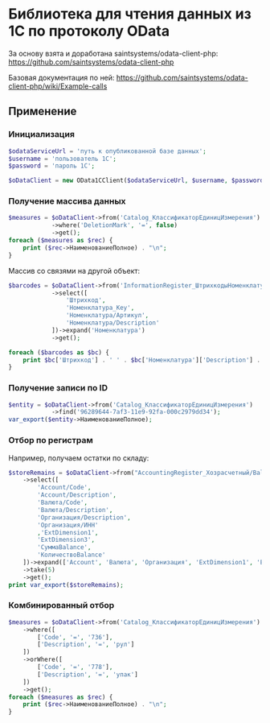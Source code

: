 # Библиотека для чтения данных из 1С по протоколу OData
За основу взята и доработана saintsystems/odata-client-php: https://github.com/saintsystems/odata-client-php

Базовая документация по ней: https://github.com/saintsystems/odata-client-php/wiki/Example-calls

## Применение
### Инициализация
```php
$odataServiceUrl = 'путь к опубликованной базе данных';
$username = 'пользователь 1С';
$password = 'пароль 1С';

$oDataClient = new OData1CClient($odataServiceUrl, $username, $password);
```

### Получение массива данных
```php
$measures = $oDataClient->from('Catalog_КлассификаторЕдиницИзмерения')
            ->where('DeletionMark', '=', false)
            ->get();
foreach ($measures as $rec) {
    print ($rec->НаименованиеПолное) . "\n";
}
```

Массив со связями на другой объект:
```php
$barcodes = $oDataClient->from('InformationRegister_ШтрихкодыНоменклатуры')
            ->select([
                'Штрихкод',
                'Номенклатура_Key',
                'Номенклатура/Артикул',
                'Номенклатура/Description'
            ])->expand('Номенклатура')
            ->get();

foreach ($barcodes as $bc) {
    print $bc['Штрихкод'] . ' ' . $bc['Номенклатура']['Description'] . "\n";
}
```

### Получение записи по ID
```php
$entity = $oDataClient->from('Catalog_КлассификаторЕдиницИзмерения')
            ->find('96289644-7af3-11e9-92fa-000c2979dd34');
var_export($entity->НаименованиеПолное);
```

### Отбор по регистрам
Например, получаем остатки по складу:
```php
$storeRemains = $oDataClient->from("AccountingRegister_Хозрасчетный/Balance(AccountCondition='Account/Code eq '43' or Account/Code eq '41.01'')")
    ->select([
        'Account/Code',
        'Account/Description',
        'Валюта/Code',
        'Валюта/Description',
        'Организация/Description',
        'Организация/ИНН'
        ,'ExtDimension1',
        'ExtDimension3',
        'СуммаBalance',
        'КоличествоBalance'
    ])->expand(['Account', 'Валюта', 'Организация', 'ExtDimension1', 'ExtDimension3'])
    ->take(5)
    ->get();
print var_export($storeRemains);
```

### Комбинированный отбор
```php
$measures = $oDataClient->from('Catalog_КлассификаторЕдиницИзмерения')
    ->where([
        ['Code', '=', '736'],
        ['Description', '=', 'рул']
    ])
    ->orWhere([
        ['Code', '=', '778'],
        ['Description', '=', 'упак']
    ])
    ->get();
foreach ($measures as $rec) {
    print ($rec->НаименованиеПолное) . "\n";
}
```